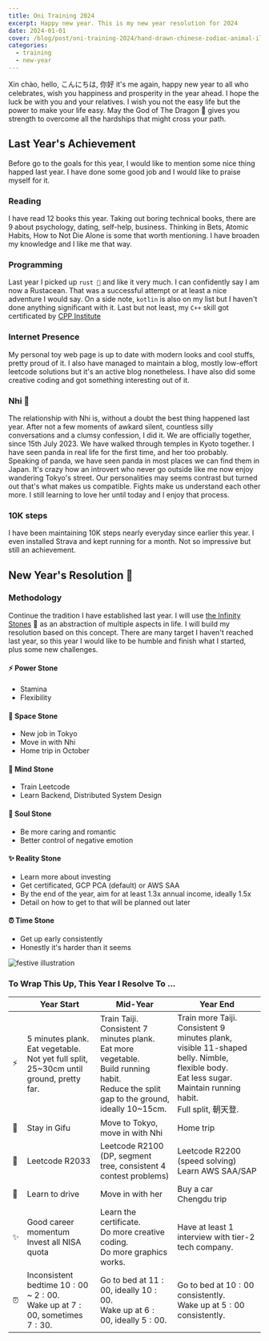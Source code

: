 ```yaml
---
title: Oni Training 2024
excerpt: Happy new year. This is my new year resolution for 2024
date: 2024-01-01
cover: /blog/post/oni-training-2024/hand-drawn-chinese-zodiac-animal-illustration.jpg
categories:
  - training
  - new-year
---
```


Xin chào, hello, こんにちは, 你好 it's me again, happy new year to all who celebrates, wish you happiness and prosperity in the year ahead. I hope the luck be with you and your relatives. I wish you not the easy life but the power to make your life easy. May the God of The Dragon 🐲 gives you strength to overcome all the hardships that might cross your path.

## Last Year's Achievement

Before go to the goals for this year, I would like to mention some nice thing happed last year. I have done some good job and I would like to praise myself for it.

### Reading

I have read 12 books this year. Taking out boring technical books, there are 9 about psychology, dating, self-help, business. Thinking in Bets, Atomic Habits, How to Not Die Alone is some that worth mentioning. I have broaden my knowledge and I like me that way.

### Programming

Last year I picked up `rust 🦀` and like it very much. I can confidently say I am now a Rustacean. That was a successful attempt or at least a nice adventure I would say. On a side note, `kotlin` is also on my list but I haven't done anything significant with it. Last but not least, my `C++` skill got certificated by [CPP Institute](https://verify.openedg.org/?id=8iHK.Ohf3.ZMBn)

### Internet Presence

My personal toy web page is up to date with modern looks and cool stuffs, pretty proud of it. I also have managed to maintain a blog, mostly low-effort leetcode solutions but it's an active blog nonetheless. I have also did some creative coding and got something interesting out of it.

### Nhi 💖

The relationship with Nhi is, without a doubt the best thing happened last year. After not a few moments of awkard silent, countless silly conversations and a clumsy confession, I did it. We are officially together, since 15<super>th</super> July 2023. We have walked through temples in Kyoto together. I have seen panda in real life for the first time, and her too probably. Speaking of panda, we have seen panda in most places we can find them in Japan. It's crazy how an introvert who never go outside like me now enjoy wandering Tokyo's street. Our personalities may seems contrast but turned out that's what makes us compatible. Fights make us understand each other more. I still learning to love her until today and I enjoy that process.

### 10K steps

I have been maintaining 10K steps nearly everyday since earlier this year. I even installed Strava and kept running for a month. Not so impressive but still an achievement.

## New Year's Resolution 🎉

### Methodology

Continue the tradition I have established last year. I will use [the Infinity Stones](https://en.wikipedia.org/wiki/Infinity_Stones) 💎 as an abstraction of multiple aspects in life. I will build my resolution based on this concept. There are many target I haven't reached last year, so this year I would like to be humble and finish what I started, plus some new challenges.

#### ⚡ Power Stone

- Stamina
- Flexibility

#### 🚀 Space Stone

- New job in Tokyo
- Move in with Nhi
- Home trip in October

#### 🧠 Mind Stone

- Train Leetcode
- Learn Backend, Distributed System Design

#### 💖 Soul Stone

- Be more caring and romantic
- Better control of negative emotion

#### ✨ Reality Stone

- Learn more about investing
- Get certificated, GCP PCA (default) or AWS SAA
- By the end of the year, aim for at least 1.3x annual income, ideally 1.5x
- Detail on how to get to that will be planned out later

#### ⏰ Time Stone

- Get up early consistently
- Honestly it's harder than it seems

![festive illustration](/blog/post/oni-training-2024/job516-namcha-09.jpg)

### To Wrap This Up, This Year I Resolve To ...

|     | Year Start                                                                                       | Mid-Year                                                                                                                                                  | Year End                                                                                                                                                                     |
| --- | ------------------------------------------------------------------------------------------------ | --------------------------------------------------------------------------------------------------------------------------------------------------------- | ---------------------------------------------------------------------------------------------------------------------------------------------------------------------------- |
| ⚡  | 5 minutes plank.<br />Eat vegetable.<br /> Not yet full split, 25~30cm until ground, pretty far. | Train Taiji.<br />Consistent 7 minutes plank.<br />Eat more vegetable.<br/>Build running habit.<br />Reduce the split gap to the ground, ideally 10~15cm. | Train more Taiji.<br />Consistent 9 minutes plank, visible 11-shaped belly. Nimble, flexible body.<br />Eat less sugar.<br/>Maintain running habit.<br />Full split, 朝天登. |
| 🐾  | Stay in Gifu                                                                                     | Move to Tokyo, move in with Nhi                                                                                                                           | Home trip                                                                                                                                                                    |
| 🧠  | Leetcode R2033                                                                                   | Leetcode R2100 (DP, segment tree, consistent 4 contest problems)                                                                                          | Leetcode R2200 (speed solving)<br/> Learn AWS SAA/SAP                                                                                                                        |
| 💖  | Learn to drive                                                                                   | Move in with her                                                                                                                                          | Buy a car<br/>Chengdu trip                                                                                                                                                   |
| ✨  | Good career momentum<br/> Invest all NISA quota                                                  | Learn the certificate.<br />Do more creative coding.<br />Do more graphics works.                                                                         | Have at least 1 interview with tier-2 tech company.<br />                                                                                                                    |
| ⏰  | Inconsistent bedtime $10:00$ ~ $2:00$.<br />Wake up at $7:00$, sometimes $7:30$.                 | Go to bed at $11:00$, ideally $10:00$. <br />Wake up at $6:00$, ideally $5:00$.                                                                           | Go to bed at $10:00$ consistently.<br />Wake up at $5:00$ consistently.                                                                                                      |
